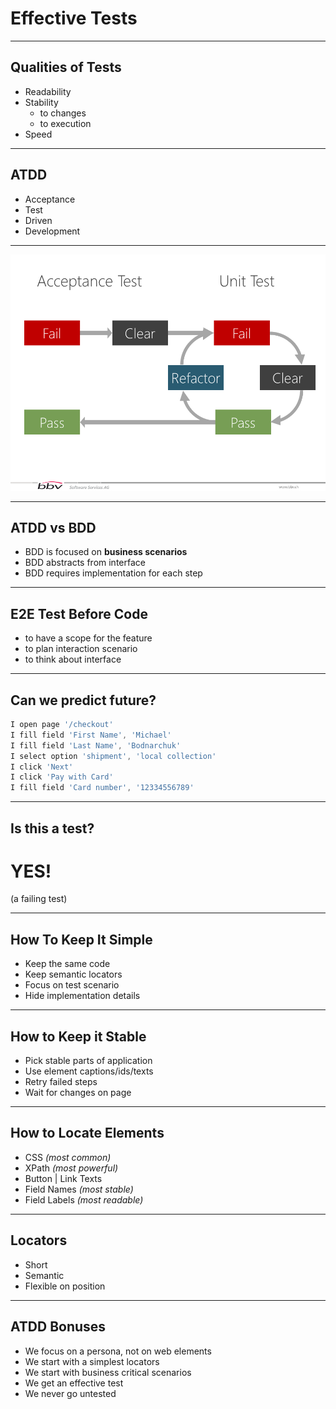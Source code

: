 # Effective Tests

---

## Qualities of Tests

* Readability
* Stability
  * to changes
  * to execution
* Speed

---

## ATDD

* Acceptance
* Test 
* Driven
* Development

---

![](img/atdd.png)

---

## ATDD vs BDD

* BDD is focused on **business scenarios**
* BDD abstracts from interface
* BDD requires implementation for each step

---

## E2E Test Before Code

* to have a scope for the feature
* to plan interaction scenario
* to think about interface

---

## Can we predict future?

```js
I open page '/checkout'
I fill field 'First Name', 'Michael'
I fill field 'Last Name', 'Bodnarchuk'
I select option 'shipment', 'local collection'
I click 'Next'
I click 'Pay with Card'
I fill field 'Card number', '12334556789'
```

---

## Is this a test?

# YES!

(a failing test)

---

## How To Keep It Simple

* Keep the same code
* Keep semantic locators
* Focus on test scenario
* Hide implementation details

---

## How to Keep it Stable

* Pick stable parts of application
* Use element captions/ids/texts
* Retry failed steps
* Wait for changes on page

---

## How to Locate Elements

* CSS *(most common)*
* XPath *(most powerful)*
* Button | Link Texts
* Field Names *(most stable)*
* Field Labels *(most readable)*

---

## Locators

* Short
* Semantic
* Flexible on position

---

## ATDD Bonuses

* We focus on a persona, not on web elements
* We start with a simplest locators
* We start with business critical scenarios
* We get an effective test
* We never go untested

